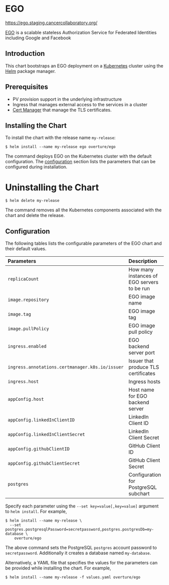 # EGO

https://ego.staging.cancercollaboratory.org/

[EGO](https://github.com/overture-stack/ego) is a scalable stateless Authorization Service for Federated Identities including Google and Facebook

## Introduction

This chart bootstraps an EGO deployment on a [Kubernetes](https://kubernetes.io) cluster using the [Helm](https://helm.sh) package manager.

## Prerequisites

- PV provision support in the underlying infrastructure
- Ingress that manages external access to the services in a cluster
- [Cert Manager](https://github.com/jetstack/cert-manager) that manage the TLS certificates.

## Installing the Chart
To install the chart with the release name `my-release`:

```console
$ helm install --name my-release ego overture/ego
```

The command deploys EGO on the Kubernetes cluster with the default configuration. The [configuration](#configuration) section lists the parameters that can be configured during installation.

# Uninstalling the Chart

```console
$ helm delete my-release
```

The command removes all the Kubernetes components associated with the chart and delete the release.

## Configuration
The following tables lists the configurable parameters of the EGO chart and their default values.

| Parameters                                      | Description                                 | Default                                                                     |
|:------------------------------------------------|:--------------------------------------------|:----------------------------------------------------------------------------|
| `replicaCount`                                  | How many instances of EGO servers to be run | 1                                                                           |
| `image.repository`                              | EGO image name                              | overture/ego                                                                |
| `image.tag`                                     | EGO image tag                               | `VERSION`                                                                   |
| `image.pullPolicy`                              | EGO image pull policy                       | `IfNotPresent`                                                              |
| `ingress.enabled`                               | EGO backend server port                     | `true`                                                                      |
| `ingress.annotations.certmanager.k8s.io/issuer` | Issuer that produce TLS certificates        | `letsencrypt-prod-staging`                                                  |
| `ingress.host`                                  | Ingress hosts                               | `ego.staging.cancercollaboratory.org`                                       |
| `appConfig.host`                                | Host name for EGO backend server            | `ego.staging.cancercollaboratory.org`                                       |
| `appConfig.linkedInClientID`                    | LinkedIn Client ID                          | `nil`                                                                       |
| `appConfig.linkedInClientSecret`                | LinkedIn Client Secret                      | `nil`                                                                       |
| `appConfig.githubClientID`                      | GitHub Client ID                            | `nil`                                                                       |
| `appConfig.githubClientSecret`                  | GitHub Client Secret                        | `nil`                                                                       |
| `postgres`                                      | Configuration for PostgreSQL subchart       | `{postgresUsername: postgres, postgresPassword: password, postgresDb: ego}` |



Specify each parameter using the `--set key=value[,key=value]` argument to `helm install`. For example,

```console
$ helm install --name my-release \
  --set postgres.postgresqlPassword=secretpassword,postgres.postgresDb=my-database \
    overture/ego
```

The above command sets the PostgreSQL `postgres` account password to `secretpassword`. Additionally it creates a database named `my-database`.

Alternatively, a YAML file that specifies the values for the parameters can be provided while installing the chart. For example,

```console
$ helm install --name my-release -f values.yaml overture/ego
```
